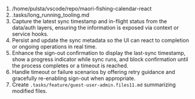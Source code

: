 1. /home/pulsta/vscode/repo/maori-fishing-calendar-react
2. .tasks/long_running_tooling.md
3. Capture the latest sync timestamp and in-flight status from the data/auth layers, ensuring the information is exposed via context or service hooks.
4. Persist and update the sync metadata so the UI can react to completion or ongoing operations in real time.
5. Enhance the sign-out confirmation to display the last-sync timestamp, show a progress indicator while sync runs, and block confirmation until the process completes or a timeout is reached.
6. Handle timeout or failure scenarios by offering retry guidance and gracefully re-enabling sign-out when appropriate.
7. Create `.tasks/feature/guest-user-admin.files11.md` summarizing modified files.
